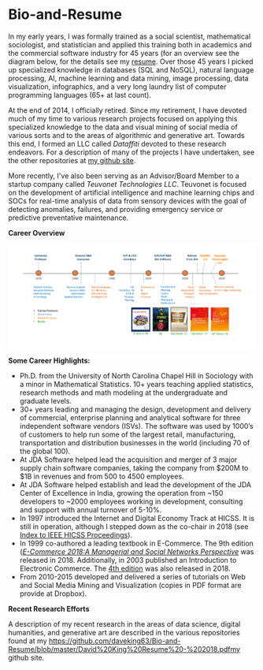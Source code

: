 # Bio-and-Resume

In my early years, I was formally trained as a social scientist, mathematical sociologist, and statistician and applied this training both in academics and the commercial software industry for 45 years (for an overview see the diagram below, for the details see my <a href='https://github.com/daveking63/Bio-and-Resume/blob/master/David%20King%20Resume%20-%202018.pdf'>resume</a>. Over those 45 years I picked up specialized knowledge in databases (SQL and NoSQL), natural language processing, AI, machine learning and data mining, image processing, data visualization, infographics, and a very long laundry list of computer programming languages (65+ at last count). 

At the end of 2014, I officially retired.  Since my retirement, I have devoted much of my time to various research projects focused on applying this specialized knowledge to the data and visual mining of social media of various sorts and to the areas of algorithmic and generative art. Towards this end, I formed an LLC called *Dataffiti* devoted to these research endeavors. For a description of many of the projects I have undertaken, see the other repositories at <a href='https://github.com/daveking63/Bio-and-Resume/blob/master/David%20King%20Resume%20-%202018.pdf'>my github site</a>.

More recently, I've also been serving as an Advisor/Board Member to a startup company called *Teuvonet Technologies LLC*. Teuvonet is focused on the development of artificial intelligence and machine learning chips and SOCs for real-time analysis of data from sensory devices with the goal of detecting anomalies, failures, and providing emergency service or predictive preventative maintenance.

**Career Overview**

![alt text](bioimage-v1.png "Career Overview")

**Some Career Highlights:**
<ul>
<li>Ph.D. from the University of North Carolina Chapel Hill in Sociology with a minor in Mathematical Statistics. 10+ years teaching applied statistics, research methods and math modeling at the undergraduate and graduate levels.
<li>30+ years leading and managing the design, development and delivery of commercial, enterprise planning and analytical software for three independent software vendors (ISVs). The software was used by 1000’s of customers to help run some of the largest retail, manufacturing, transportation and distribution businesses in the world (including 70 of the global 100).
<li>At JDA Software helped lead the acquisition and merger of 3 major supply chain software companies, taking the company from $200M to $1B in revenues and from 500 to 4500 employees.
<li>At JDA Software helped establish and lead the development of the JDA Center of Excellence in India, growing the operation from ~150 developers to ~2000 employees working in development, consulting and support with annual turnover of 5-10%.
<li>In 1997 introduced the Internet and Digital Economy Track at HICSS. It is still in operation, although I stepped down as the co-chair in 2018 (see <a href='https://scholarspace.manoa.hawaii.edu/handle/10125/52003'>Index to IEEE HICSS Proceedings</a>).
<li> In 1999 co-authored a leading textbook in E-Commerce.  The 9th edition (<a href='https://www.springer.com/us/book/9783319587141'><i>E-Commerce 2018:A Managerial and Social Networks Perspective</i></a> was released in 2018. Additionally, in 2003 published an Introduction to Electronic Commerce. The <a href='https://www.springer.com/us/book/9783319500904'>4th edition</a> was also released in 2018.
<li>From 2010-2015 developed and delivered a series of tutorials on Web and Social Media Mining and Visualization (copies in PDF format are provide at Dropbox).
</ul>

**Recent Research Efforts**

A description of my recent research in the areas of data science, digital humanities, and generative art are described in the various repositories found at my https://github.com/daveking63/Bio-and-Resume/blob/master/David%20King%20Resume%20-%202018.pdfmy github site</a>. 
